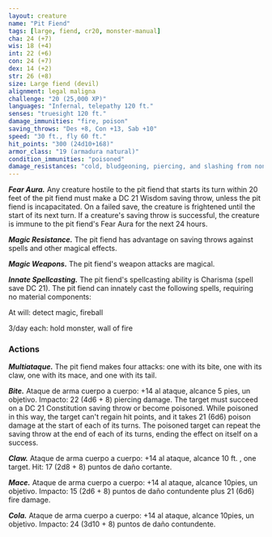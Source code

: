 ```yaml
---
layout: creature
name: "Pit Fiend"
tags: [large, fiend, cr20, monster-manual]
cha: 24 (+7)
wis: 18 (+4)
int: 22 (+6)
con: 24 (+7)
dex: 14 (+2)
str: 26 (+8)
size: Large fiend (devil)
alignment: legal maligna
challenge: "20 (25,000 XP)"
languages: "Infernal, telepathy 120 ft."
senses: "truesight 120 ft."
damage_immunities: "fire, poison"
saving_throws: "Des +8, Con +13, Sab +10"
speed: "30 ft., fly 60 ft."
hit_points: "300 (24d10+168)"
armor_class: "19 (armadura natural)"
condition_immunities: "poisoned"
damage_resistances: "cold, bludgeoning, piercing, and slashing from nonmagical weapons that aren't silvered"
---
```


***Fear Aura.*** Any creature hostile to the pit fiend that starts its turn within 20 feet of the pit fiend must make a DC 21 Wisdom saving throw, unless the pit fiend is incapacitated. On a failed save, the creature is frightened until the start of its next turn. If a creature's saving throw is successful, the creature is immune to the pit fiend's Fear Aura for the next 24 hours.

***Magic Resistance.*** The pit fiend has advantage on saving throws against spells and other magical effects.

***Magic Weapons.*** The pit fiend's weapon attacks are magical.

***Innate Spellcasting.*** The pit fiend's spellcasting ability is Charisma (spell save DC 21). The pit fiend can innately cast the following spells, requiring no material components:

At will: detect magic, fireball

3/day each: hold monster, wall of fire

### Actions

***Multiataque.*** The pit fiend makes four attacks: one with its bite, one with its claw, one with its mace, and one with its tail.

***Bite.*** Ataque de arma cuerpo a cuerpo: +14 al ataque, alcance 5 pies, un objetivo. Impacto: 22 (4d6 + 8) piercing damage. The target must succeed on a DC 21 Constitution saving throw or become poisoned. While poisoned in this way, the target can't regain hit points, and it takes 21 (6d6) poison damage at the start of each of its turns. The poisoned target can repeat the saving throw at the end of each of its turns, ending the effect on itself on a success.

***Claw.*** Ataque de arma cuerpo a cuerpo: +14 al ataque, alcance 10 ft. , one target. Hit: 17 (2d8 + 8) puntos de daño cortante.

***Mace.*** Ataque de arma cuerpo a cuerpo: +14 al ataque, alcance 10pies, un objetivo. Impacto: 15 (2d6 + 8) puntos de daño contundente plus 21 (6d6) fire damage.

***Cola.*** Ataque de arma cuerpo a cuerpo: +14 al ataque, alcance 10pies, un objetivo. Impacto: 24 (3d10 + 8) puntos de daño contundente.